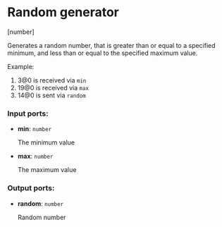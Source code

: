 # Random generator

[number]

Generates a random number, that is greater than or equal to a specified minimum, and less than or equal to the specified maximum value.

Example:

1. 3@0 is received via `min`
2. 19@0 is received via `max`
3. 14@0 is sent via `random`

### Input ports:

* __min__: `number`

    The minimum value


* __max__: `number`

    The maximum value

### Output ports:

* __random__: `number`

    Random number

